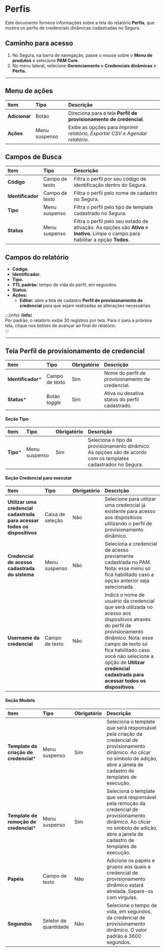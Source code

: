 # Perfis

Este documento fornece informações sobre a tela do relatório **Perfis**, que mostra os perfis de credenciais dinâmicas cadastradas no Segura.

## Caminho para acesso
1. No Segura, na barra de navegação, passe o mouse sobre o **Menu de produtos** e selecione **PAM Core**.  
2. No menu lateral, selecione **Gerenciamento > Credenciais dinâmicas > Perfis.**

---
## Menu de ações
| **Item**  | **Tipo** | **Descrição** |
| :---- | :---- | :---- |
| **Adicionar** | Botão | Direciona para a tela **Perfil de provisionamento de credencial**. |
| **Ações** | Menu suspenso | Exibe as opções para *Imprimir relatório, Exportar CSV e Agendar relatório.* |

## Campos de Busca
| **Item** | **Tipo** | **Descrição** |
| :---- | :---- | :---- |
| **Código** | Campo de texto | Filtra o perfil por seu código de identificação dentro do Segura. |
| **Identificador** | Campo de texto | Filtra o perfil pelo nome de cadastro no Segura. |
| **Tipo** | Menu suspenso | Filtra o perfil  pelo tipo de template cadastrado no Segura. |
| **Status** | Menu suspenso | Filtra o perfil pelo seu estado de ativação. As opções são **Ativo** e **Inativo.** Limpe o campo para habilitar a opção **Todos**. |

## Campos do relatório
* **Código**.  
* **Identificador.**  
* **Tipo.**  
* **TTL padrão:** tempo de vida do perfil, em segundos.  
* **Status.**  
* **Ações:**  
  * **Editar:** abre a tela de cadastro **Perfil de provisionamento de credencial** para que sejam realizadas as alterações necessárias.

:::(info) (**Info**)  
Por padrão, o relatório exibe 30 registros por tela. Para ir para a próxima tela, clique nos botões de avançar ao final do relatório.  
:::

---
## Tela Perfil de provisionamento de credencial
| **Item** | **Tipo** | **Obrigatório** | **Descrição** |
| :---- | :---- | :---- | :---- |
| **Identificador*** | Campo de texto | Sim | Nome do perfil de provisionamento de credencial. |
| **Status*** | Botão *toggle* | Sim | Ativa ou desativa status do perfil cadastrado. |

#### Seção Tipo
| **Item** | **Tipo** | **Obrigatório** | **Descrição** |
| :---- | :---- | :---- | :---- |
| **Tipo***| Menu suspenso | Sim | Seleciona o tipo de provisionamento dinâmico. As opções são de acordo com os templates cadastrados no Segura. |

#### Seção Credencial para executar
| **Item** | **Tipo** | **Obrigatório** | **Descrição** |
| :---- | :---- | :---- | :---- |
| **Utilizar uma credencial cadastrada para acessar todos os dispositivos** | Caixa de seleção | Não | Selecione para utilizar uma credencial já existente para acesso aos dispositivos utilizando o perfil de provisionamento dinâmico. |
| **Credencial de acesso cadastrada do sistema** | Menu suspenso | Não | Seleciona a credencial de acesso previamente cadastrada no PAM. Nota: esse menu só fica habilitado caso a opção anterior seja selecionada. |
| **Username da credencial** | Campo de texto | Não | Indica o nome de usuário da credencial que será utilizada no acesso aos dispositivos através do perfil de provisionamento dinâmico. Nota: esse campo de texto só fica habilitado caso você não selecione a opção de **Utilizar credencial cadastrada para acessar todos os dispositivos**. |

#### Seção Modelo
| **Item** | **Tipo** | **Obrigatório** | **Descrição** |
| :---- | :---- | :---- | :---- |
| **Template de criação de credencial*** | Menu suspenso | Sim | Seleciona o template que será responsável pela criação da credencial de provisionamento dinâmico. Ao clicar no símbolo de adição, abre a janela de cadastro de templates de execução. |
| **Template de remoção de credencial*** | Menu suspenso | Sim | Seleciona o template que será responsável pela remoção da credencial de provisionamento dinâmico. Ao clicar no símbolo de adição, abre a janela de cadastro de templates de execução. |
| **Papéis** | Campo de texto | Não | Adicione os papéis e grupos aos quais a credencial de provisionamento dinâmico estará atrelada. Separe-os com vírgulas. |
| **Segundos** | Seletor de quantidade | Não | Selecione o tempo de vida, em segundos, da credencial de provisionamento dinâmico. O valor padrão é 3600 segundos. |

